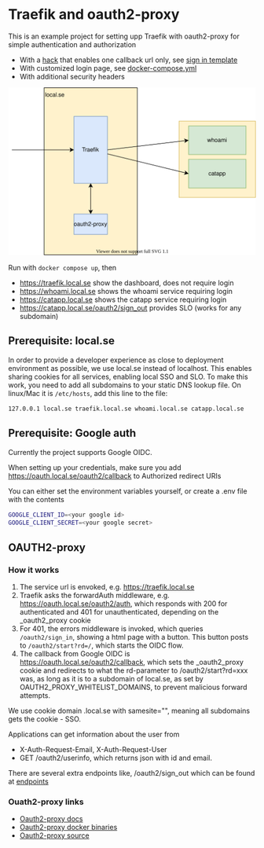 # Traefik and oauth2-proxy

This is an example project for setting upp Traefik with oauth2-proxy for simple authentication and authorization

- With a [hack](https://github.com/oauth2-proxy/oauth2-proxy/issues/1297) that enables one callback url only, see [sign in template](oauth_templates/sign_in.html)
- With customized login page, see [docker-compose.yml](docker-compose.yml)
- With additional security headers

![layout](./traefik.drawio.svg)

Run with `docker compose up`, then

- <https://traefik.local.se> show the dashboard, does not require login
- <https://whoami.local.se> shows the whoami service requiring login
- <https://catapp.local.se> shows the catapp service requiring login
- <https://catapp.local.se/oauth2/sign_out> provides SLO (works for any subdomain)

## Prerequisite: local.se

In order to provide a developer experience as close to deployment environment as possible, we use local.se instead of localhost.
This enables sharing cookies for all services, enabling local SSO and SLO.
To make this work, you need to add all subdomains to your static DNS lookup file.
On linux/Mac it is `/etc/hosts`, add this line to the file:

```bash
127.0.0.1 local.se traefik.local.se whoami.local.se catapp.local.se
```

## Prerequisite: Google auth

Currently the project supports Google OIDC.

When setting up your credentials, make sure you add <https://oauth.local.se/oauth2/callback> to Authorized redirect URIs

You can either set the environment variables yourself, or create a .env file with the contents

```bash
GOOGLE_CLIENT_ID=<your google id>
GOOGLE_CLIENT_SECRET=<your google secret>
```

## OAUTH2-proxy

### How it works

1. The service url is envoked, e.g. <https://traefik.local.se>
2. Traefik asks the forwardAuth middleware, e.g. https://oauth.local.se/oauth2/auth, which responds with 200 for authenticated and 401 for unauthenticated, depending on the _oauth2_proxy cookie
3. For 401, the errors middleware is invoked, which queries `/oauth2/sign_in`, showing a html page with a button. This button posts to `/oauth2/start?rd=/`, which starts the OIDC flow.  
4. The callback from Google OIDC is https://oauth.local.se/oauth2/callback, which sets the _oauth2_proxy cookie and redirects to what the rd-parameter to /oauth2/start?rd=xxx was, as long as it is to a subdomain of local.se, as set by OAUTH2_PROXY_WHITELIST_DOMAINS, to prevent malicious forward attempts.

We use cookie domain .local.se with samesite="", meaning all subdomains gets the cookie - SSO.

Applications can get information about the user from

- X-Auth-Request-Email, X-Auth-Request-User
- GET /oauth2/userinfo, which returns json with id and email.

There are several extra endpoints like, /oauth2/sign_out which can be found at [endpoints](https://oauth2-proxy.github.io/oauth2-proxy/docs/features/endpoints)

### Ouath2-proxy links

- [Oauth2-proxy docs](https://oauth2-proxy.github.io/oauth2-proxy/docs/)
- [Oauth2-proxy docker binaries](https://quay.io/repository/oauth2-proxy/oauth2-proxy?tab=tags&tag=latest)
- [Oauth2-proxy source](https://github.com/oauth2-proxy/oauth2-proxy)
